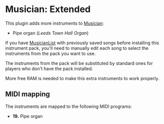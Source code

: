 Musician: Extended
==================
This plugin adds more instruments to [Musician](https://github.com/LenweSaralonde/Musician):

* Pipe organ (*Leeds Town Hall Organ*)

If you have [MusicianList](https://github.com/LenweSaralonde/MusicianList) with previously saved songs before installing this instrument pack, you'll need to manually edit each song to select the instruments from the pack you want to use.

The instruments from the pack will be substituted by standard ones for players who don't have the pack installed.

More free RAM is needed to make this extra instruments to work properly.

MIDI mapping
------------
The instruments are mapped to the following MIDI programs:

* **19.** Pipe organ
